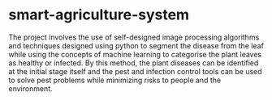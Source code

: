 # smart-agriculture-system

The project involves the use of self-designed image processing algorithms and techniques designed using python to segment the disease from the leaf while using the concepts of machine learning to categorise the plant leaves as healthy or infected. By this method, the plant diseases can be identified at the initial stage itself and the pest and infection control tools can be used to solve pest problems while minimizing risks to people and the environment.
